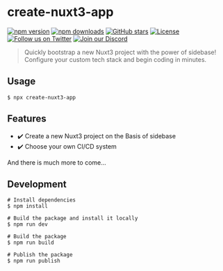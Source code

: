 # create-nuxt3-app

[![npm version][npm-version-src]][npm-version-href]
[![npm downloads][npm-downloads-src]][npm-downloads-href]
[![GitHub stars](https://badgen.net/github/stars/sidebase/nuxt-session)](https://GitHub.com/sidebase/nuxt-session/)
[![License][license-src]][license-href]
[![Follow us on Twitter](https://badgen.net/badge/icon/twitter?icon=twitter&label)](https://twitter.com/sidebase_io)
[![Join our Discord](https://badgen.net/badge/icon/discord?icon=discord&label)](https://discord.gg/9MUHR8WT9B)

> Quickly bootstrap a new Nuxt3 project with the power of sidebase! Configure your custom tech stack and begin coding in minutes.

## Usage

```shell
$ npx create-nuxt3-app
```

## Features

- ✔️ Create a new Nuxt3 project on the Basis of sidebase
- ✔️ Choose your own CI/CD system

And there is much more to come...

## Development

```shell
# Install dependencies
$ npm install

# Build the package and install it locally
$ npm run dev

# Build the package
$ npm run build

# Publish the package
$ npm run publish
```

<!-- Badges -->
[npm-version-src]: https://img.shields.io/npm/v/create-nuxt3-app/latest.svg
[npm-version-href]: https://npmjs.com/package/create-nuxt3-app

[npm-downloads-src]: https://img.shields.io/npm/dt/create-nuxt3-app.svg
[npm-downloads-href]: https://npmjs.com/package/create-nuxt3-app

[license-src]: https://img.shields.io/npm/l/create-nuxt3-app.svg
[license-href]: https://npmjs.com/package/create-nuxt3-app
